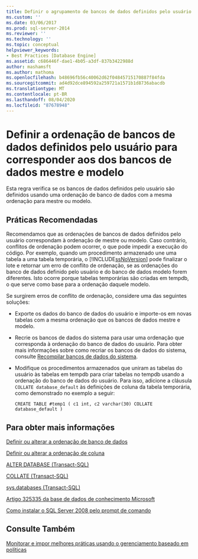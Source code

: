 ```yaml
---
title: Definir o agrupamento de bancos de dados definidos pelo usuário para corresponder aos dos bancos de dados mestre e modelo | Microsoft Docs
ms.custom: ''
ms.date: 03/06/2017
ms.prod: sql-server-2014
ms.reviewer: ''
ms.technology: ''
ms.topic: conceptual
helpviewer_keywords:
- Best Practices [Database Engine]
ms.assetid: c686446f-dae1-4b05-a3df-837b3422988d
author: mashamsft
ms.author: mathoma
ms.openlocfilehash: b48696fb56c40062d62f04845715170887f84fda
ms.sourcegitcommit: ad4d92dce894592a259721a1571b1d8736abacdb
ms.translationtype: MT
ms.contentlocale: pt-BR
ms.lasthandoff: 08/04/2020
ms.locfileid: "87678948"
---
```

# <a name="set-the-collation-of-user-defined-databases-to-match-those-of-the-master-and-model-databases"></a>Definir a ordenação de bancos de dados definidos pelo usuário para corresponder aos dos bancos de dados mestre e modelo
  Esta regra verifica se os bancos de dados definidos pelo usuário são definidos usando uma ordenação de banco de dados com a mesma ordenação para mestre ou modelo.  
  
## <a name="best-practices-recommendations"></a>Práticas Recomendadas  
 Recomendamos que as ordenações de bancos de dados definidos pelo usuário correspondam à ordenação de mestre ou modelo. Caso contrário, conflitos de ordenação podem ocorrer, o que pode impedir a execução do código. Por exemplo, quando um procedimento armazenado une uma tabela a uma tabela temporária, o [!INCLUDE[ssNoVersion](../includes/ssnoversion-md.md)] pode finalizar o lote e retornar um erro de conflito de ordenação, se as ordenações do banco de dados definido pelo usuário e do banco de dados modelo forem diferentes. Isto ocorre porque tabelas temporárias são criadas em tempdb, o que serve como base para a ordenação daquele modelo.  
  
 Se surgirem erros de conflito de ordenação, considere uma das seguintes soluções:  
  
-   Exporte os dados do banco de dados do usuário e importe-os em novas tabelas com a mesma ordenação que os bancos de dados mestre e modelo.  
  
-   Recrie os bancos de dados do sistema para usar uma ordenação que corresponda à ordenação do banco de dados do usuário. Para obter mais informações sobre como recriar os bancos de dados do sistema, consulte [Recompilar bancos de dados do sistema](../relational-databases/databases/system-databases.md).  
  
-   Modifique os procedimentos armazenados que uniram as tabelas do usuário às tabelas em tempdb para criar tabelas no tempdb usando a ordenação do banco de dados do usuário. Para isso, adicione a cláusula `COLLATE database_default` às definições de coluna da tabela temporária, como demonstrado no exemplo a seguir:  
  
    ```  
    CREATE TABLE #temp1 ( c1 int, c2 varchar(30) COLLATE database_default )  
    ```  
  
## <a name="for-more-information"></a>Para obter mais informações  
 [Definir ou alterar a ordenação de banco de dados](../relational-databases/collations/set-or-change-the-database-collation.md)  
  
 [Definir ou alterar a ordenação de coluna](../relational-databases/collations/set-or-change-the-column-collation.md)  
  
 [ALTER DATABASE &#40;Transact-SQL&#41;](/sql/t-sql/statements/alter-database-transact-sql)  
  
 [COLLATE &#40;Transact-SQL&#41;](/sql/t-sql/statements/collations)  
  
 [sys.databases &#40;Transact-SQL&#41;](/sql/relational-databases/system-catalog-views/sys-databases-transact-sql)  
  
 [Artigo 325335 da base de dados de conhecimento Microsoft](https://go.microsoft.com/fwlink/?linkid=117751)  
  
 [Como instalar o SQL Server 2008 pelo prompt de comando](https://go.microsoft.com/fwlink/?LinkId=81585)  
  
## <a name="see-also"></a>Consulte Também  
 [Monitorar e impor melhores práticas usando o gerenciamento baseado em políticas](../relational-databases/policy-based-management/monitor-and-enforce-best-practices-by-using-policy-based-management.md)  
  
  
